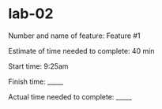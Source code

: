# lab-02

Number and name of feature: Feature #1

Estimate of time needed to complete: 40 min

Start time: 9:25am

Finish time: _____

Actual time needed to complete: _____